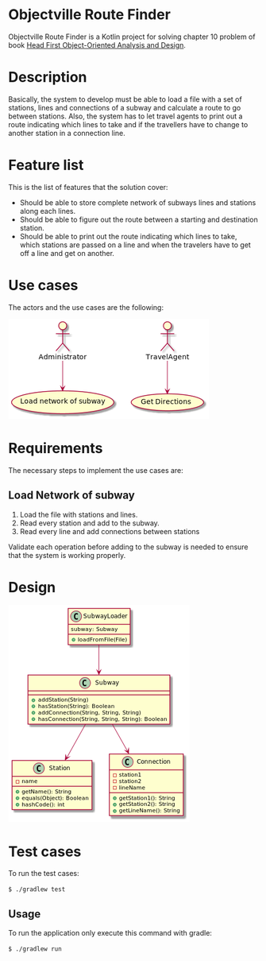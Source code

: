 # Objectville Route Finder

Objectville Route Finder is a Kotlin project for solving chapter 10 problem of book [Head First Object-Oriented Analysis and Design](https://www.oreilly.com/library/view/head-first-object-oriented/0596008678/).

# Description

Basically, the system to develop must be able to load a file with a set of stations, lines and connections of a subway and calculate a route to go between stations. Also, the system has to let travel agents to print out a route indicating which lines to take and if the travellers have to change to another station in a connection line.

# Feature list

This is the list of features that the solution cover:

- Should be able to store complete network of subways lines and stations along each lines.
- Should be able to figure out the route between a starting and destination station.
- Should be able to print out the route indicating which lines to take, which stations are passed on a line and when the travelers have to get off a line and get on another.

# Use cases

The actors and the use cases are the following:

![uml use cases diagram](usecases_diagram.png)

# Requirements

The necessary steps to implement the use cases are:

## Load Network of subway

1. Load the file with stations and lines.
2. Read every station and add to the subway.
3. Read every line and add connections between stations

Validate each operation before adding to the subway is needed to ensure that the system is working properly.

# Design

![uml class diagram](class_diagram.png)

# Test cases

To run the test cases:

`$ ./gradlew test`

## Usage

To run the application only execute this command with gradle:

`$ ./gradlew run`